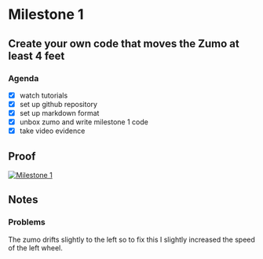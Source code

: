 # Milestone 1
## Create your own code that moves the Zumo at least 4 feet
### Agenda
- [x] watch tutorials
- [x] set up github repository
- [x] set up markdown format
- [x] unbox zumo and write milestone 1 code
- [x] take video evidence

## Proof
[![Milestone 1](http://img.youtube.com/vi/45lislrhlzc/0.jpg)](https://www.youtube.com/watch?v=45lislrhlzc "Milestone 1")

## Notes
### Problems
The zumo drifts slightly to the left so to fix this I slightly increased the speed of the left wheel. 

